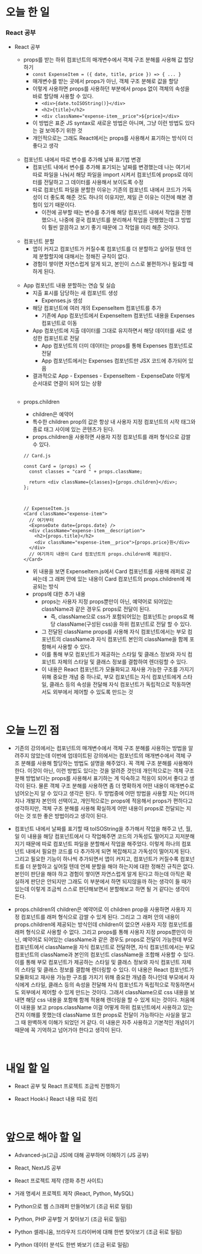 # 오늘 한 일

### React 공부

- React 공부

  - props를 받는 하위 컴포넌트의 매개변수에서 객체 구조 분해를 사용해 값 할당하기
    - `const ExpenseItem = ({ date, title, price }) => { ... }`
    - 매개변수를 받는 곳에서 props가 아닌, 객체 구조 분해로 값을 할당
    - 이렇게 사용하면 props를 사용하던 부분에서 props 없이 객체의 속성을 바로 할당해 사용할 수 있다.
      - `<div>{date.toISOString()}</div>`
      - `<h2>{title}</h2>`
      - `<div className="expense-item__price">${price}</div>`
    - 이 방법은 표준 JS syntax로 새로운 방법은 아니며, 그냥 이런 방법도 있다는 걸 보여주기 위한 것
    - 개인적으로는 그래도 React에서는 props를 사용해서 표기하는 방식이 더 좋다고 생각

  <br />

  - 컴포넌트 내에서 따로 변수를 추가해 날짜 표기법 변경
    - 컴포넌트 내에서 변수를 추가해 표기되는 날짜를 변경했는데 나는 여기서 따로 파일을 나눠서 해당 파일을 import 시켜서 컴포넌트에 props로 데이터를 전달하고 그 데이터를 사용해서 보이도록 수정
    - 따로 컴포넌트 파일을 분할한 이유는 기존의 컴포넌트 내에서 코드가 가독성이 더 좋도록 해준 것도 하나의 이유지만, 제일 큰 이유는 이전에 해본 경험이 있기 때문이다.
      - 이전에 공부할 때는 변수를 추가해 해당 컴포넌트 내에서 작업을 진행했으나, 나중에 결국 컴포넌트를 분리해서 작업을 진행했는데 그 방법이 훨씬 깔끔하고 보기 좋기 때문에 그 작업을 미리 해준 것이다.

  <br />

  - 컴포넌트 분할
    - 앱이 커지고 컴포넌트가 커질수록 컴포넌트를 더 분할하고 싶어질 텐데 언제 분할할지에 대해서는 정해진 규칙이 없다.
    - 경험이 쌓이면 자연스럽게 알게 되고, 본인이 스스로 불편하거나 필요할 때 하게 된다.

  <br />

  - App 컴포넌트 내용 분할하는 연습 및 실습
    - 지출 표시를 담당하는 새 컴포넌트 생성
      - Expenses.js 생성
    - 해당 컴포넌트에 여러 개의 ExpenseItem 컴포넌트를 추가
      - 기존에 App 컴포넌트에서 ExpenseItem 컴포넌트 내용을 Expenses 컴포넌트로 이동
    - App 컴포넌트에 지출 데이터를 그대로 유지하면서 해당 데이터를 새로 생성한 컴포넌트로 전달
      - App 컴포넌트의 더미 데이터는 props를 통해 Expenses 컴포넌트로 전달
      - App 컴포넌트에서는 Expenses 컴포넌트만 JSX 코드에 추가되어 있음
    - 결과적으로 App - Expenses - ExpenseItem - ExpenseDate 이렇게 순서대로 연결이 되어 있는 상황

  <br />

  - props.children

    - children은 예약어
    - 특수한 children prop의 값은 항상 내 사용자 지정 컴포넌트의 시작 태그와 종료 태그 사이에 있는 콘텐츠가 된다.
    - props.children을 사용하면 사용자 지정 컴포넌트를 래퍼 형식으로 감쌀 수 있다.

    ```
    // Card.js

    const Card = (props) => {
      const classes = "card " + props.className;

      return <div className={classes}>{props.children}</div>;
    };



    // ExpenseItem.js
    <Card className="expense-item">
      // 여기부터
      <ExpnseDate date={props.date} />
      <div className="expense-item__description">
        <h2>{props.title}</h2>
        <div className="expense-item__price">{props.price}원</div>
      </div>
      // 여기까지 내용이 Card 컴포넌트의 props.children에 제공된다.
    </Card>
    ```

    - 위 내용을 보면 ExpenseItem.js에서 Card 컴포넌트를 사용해 래퍼로 감싸는데 그 래퍼 안에 있는 내용이 Card 컴포넌트의 props.children에 제공되는 방식
    - props에 대한 추가 내용
      - props는 사용자 지정 props뿐만이 아닌, 예약어로 되어있는 className과 같은 경우도 props로 전달이 된다.
        - 즉, className으로 css가 포함되어있는 컴포넌트는 props로 해당 className(구성된 css)을 하위 컴포넌트로 전달 할 수 있다.
      - 그 전달된 className props를 사용해 자식 컴포넌트에서는 부모 컴포넌트의 className과 자식 컴포넌트 본인의 className을 함께 포함해서 사용할 수 있다.
      - 이를 통해 부모 컴포넌트가 제공하는 스타일 및 클래스 정보와 자식 컴포넌트 자체의 스타일 및 클래스 정보를 결합하여 렌더링할 수 있다.
      - 이 내용은 React 컴포넌트가 모듈화되고 재사용 가능한 구조를 가지기 위해 중요한 개념 중 하나로, 부모 컴포넌트는 자식 컴포넌트에게 스타일, 클래스 등의 속성을 전달해 자식 컴포넌트가 독립적으로 작동하면서도 외부에서 제어할 수 있도록 만드는 것

<br />

# 오늘 느낀 점

- 기존의 강의에서는 컴포넌트의 매개변수에서 객체 구조 분해를 사용하는 방법을 알려주지 않았는데 이번에 업데이트된 강의에서는 컴포넌트의 매개변수에서 객체 구조 분해를 사용해 할당하는 방법도 설명을 해주었다. 꼭 객체 구조 분해를 사용해야 한다. 이것이 아닌, 이런 방법도 있다는 것을 알려준 것인데 개인적으로는 객체 구조 분해 방법보다는 props를 사용해서 표기하는 게 익숙하고 적응이 되어서 좋다고 생각이 된다. 물론 객체 구조 분해를 사용하면 좀 더 명확하게 어떤 내용이 매개변수로 넘어오는지 알 수 있다고 생각은 된다. 두 방법중에 어떤 방법을 사용할 지는 어디까지나 개발자 본인의 선택이고, 개인적으로는 props에 적응해서 props가 편하다고 생각하지만, 객체 구조 분해를 사용해 확실하게 어떤 내용이 props로 전달되는 지 아는 것 또한 좋은 방법이라고 생각이 된다.

- 컴포넌트 내에서 날짜를 표기할 때 toISOString을 추가해서 작업을 해주고 년, 월, 일 이 내용을 해당 컴포넌트에서 다 작업해주면 코드의 가독성도 떨어지고 지저분해지기 때문에 따로 컴포넌트 파일을 분할해서 작업을 해주었다. 이렇게 하나의 컴포넌트 내에서 필요한 코드를 다 추가하게 되면 복잡해지고 가독성이 떨어지게 된다. 그리고 필요한 기능이 하나씩 추가되면서 앱이 커지고, 컴포넌트가 커질수록 컴포넌트를 더 분할하고 싶어질 텐데 언제 분할을 해야 하는지에 대한 정해진 규칙은 없다. 본인이 판단을 해야 하고 경험이 쌓이면 자연스럽게 알게 된다고 하는데 아직은 확실하게 판단은 안되지만 그래도 이 부분에서 하면 되지않을까 하는 생각이 들 때가 있는데 이렇게 조금씩 스스로 판단해보면서 분할해보고 하면 될 거 같다는 생각이 든다.

- props.children의 children은 예약어로 이 children prop을 사용하면 사용자 지정 컴포넌트를 래퍼 형식으로 감쌀 수 있게 된다. 그리고 그 래퍼 안의 내용이 props.children에 제공되는 방식인데 children이 없으면 사용자 지정 컴포넌트를 래퍼 형식으로 사용할 수 없다. 그리고 props를 통해 사용자 지정 props뿐만이 아닌, 예약어로 되어있는 className과 같은 경우도 props로 전달이 가능한데 부모 컴포넌트에서 className을 자식 컴포넌트로 전달하면, 자식 컴포넌트에서는 부모 컴포넌트의 className과 본인의 컴포넌트 className을 조합해 사용할 수 있다. 이를 통해 부모 컴포넌트가 제공하는 스타일 및 클래스 정보와 자식 컴포넌트 자체의 스타일 및 클래스 정보를 결합해 렌더링할 수 있다. 이 내용은 React 컴포넌트가 모듈화되고 재사용 가능한 구조를 가지기 위해 중요한 개념중 하나인데 부모에서 자식에게 스타일, 클래스 등의 속성을 전달해 자식 컴포넌트가 독립적으로 작동하면서도 외부에서 제어할 수 있게 만드는 것이다. 그래서 className으로 css 내용을 보내면 해당 css 내용을 포함해 함께 적용해 렌더링을 할 수 있게 되는 것이다. 처음에 이 내용을 보고 props.className 이걸 어떻게 하위 컴포넌트에서 사용하고 있는 건지 이해를 못했는데 className 또한 props로 전달이 가능하다는 사실을 알고 그 때 완벽하게 이해가 되었던 거 같다. 이 내용은 자주 사용하고 기본적인 개념이기 때문에 꼭 기억하고 넘어가야 한다고 생각이 된다.

<br />

# 내일 할 일

- React 공부 및 React 프로젝트 조금씩 진행하기

- React Hook나 React 내용 따로 정리

<br />

# 앞으로 해야 할 일

- Advanced-js(고급 JS)에 대해 공부하며 이해하기 (JS 공부)

- React, NextJS 공부

- React 프로젝트 제작 (영화 추천 사이트)

- 거래 명세서 프로젝트 제작 (React, Python, MySQL)

- Python으로 웹 스크래퍼 만들어보기 (조금 뒤로 밀림)

- Python, PHP 공부할 거 찾아보기 (조금 뒤로 밀림)

- Python 셀레니움, 브라우저 드라이버에 대해 한번 찾아보기 (조금 뒤로 밀림)

- Python 데이터 분석도 한번 봐보기 (조금 뒤로 밀림)
